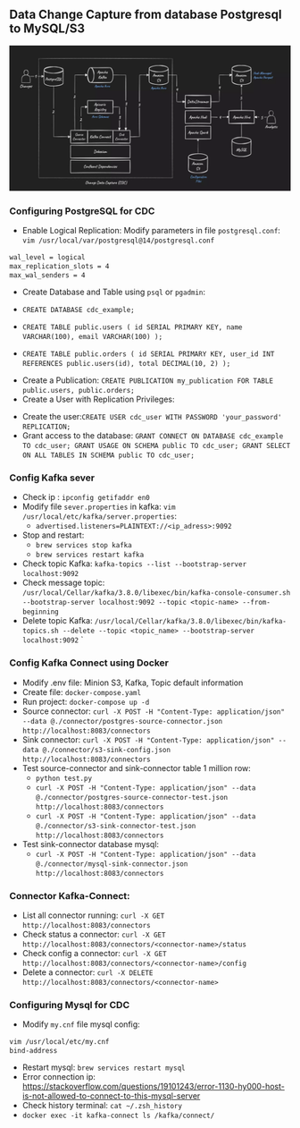 ## Data Change Capture from database Postgresql to MySQL/S3
![Architecture](images/cdc-db-kakfa-s3-architecture.png)
### Configuring PostgreSQL for CDC
- Enable Logical Replication: Modify parameters in file `postgresql.conf`:
` vim /usr/local/var/postgresql@14/postgresql.conf`
```
wal_level = logical
max_replication_slots = 4
max_wal_senders = 4
```
- Create Database and Table using `psql` or `pgadmin`:
+ `CREATE DATABASE cdc_example;`
+ `CREATE TABLE public.users (
   id SERIAL PRIMARY KEY,
   name VARCHAR(100),
   email VARCHAR(100)
);`

+ `CREATE TABLE public.orders (
    id SERIAL PRIMARY KEY,
    user_id INT REFERENCES public.users(id),
    total DECIMAL(10, 2)
);`

- Create a Publication: `CREATE PUBLICATION my_publication FOR TABLE public.users, public.orders;`
- Create a User with Replication Privileges:
+ Create the user:`CREATE USER cdc_user WITH PASSWORD 'your_password' REPLICATION;`
+ Grant access to the database: `GRANT CONNECT ON DATABASE cdc_example TO cdc_user;
GRANT USAGE ON SCHEMA public TO cdc_user;
GRANT SELECT ON ALL TABLES IN SCHEMA public TO cdc_user;
`
### Config Kafka sever
- Check ip : `ipconfig getifaddr en0`
- Modify file `sever.properties` in kafka: `vim /usr/local/etc/kafka/server.properties`:
     + `advertised.listeners=PLAINTEXT://<ip_adress>:9092`
- Stop and restart:
     + `brew services stop kafka`
     + `brew services restart kafka`
- Check topic Kafka: `kafka-topics --list --bootstrap-server localhost:9092`
- Check message topic: `/usr/local/Cellar/kafka/3.8.0/libexec/bin/kafka-console-consumer.sh --bootstrap-server localhost:9092 --topic <topic-name> --from-beginning`
- Delete topic Kafka: `/usr/local/Cellar/kafka/3.8.0/libexec/bin/kafka-topics.sh --delete --topic <topic_name> --bootstrap-server localhost:9092`
`

### Config Kafka Connect using Docker
- Modify .env file: Minion S3, Kafka, Topic default information
- Create file: `docker-compose.yaml`
- Run project: `docker-compose up -d`
- Source connector: `curl -X POST -H "Content-Type: application/json" --data @./connector/postgres-source-connector.json http://localhost:8083/connectors`
- Sink connector: `curl -X POST -H "Content-Type: application/json" --data @./connector/s3-sink-config.json http://localhost:8083/connectors`
- Test source-connector and sink-connector table 1 million row:
   + `python test.py`
   + `curl -X POST -H "Content-Type: application/json" --data @./connector/postgres-source-connector-test.json http://localhost:8083/connectors`
   + `curl -X POST -H "Content-Type: application/json" --data @./connector/s3-sink-connector-test.json http://localhost:8083/connectors`
- Test sink-connector database mysql:
   + `curl -X POST -H "Content-Type: application/json" --data @./connector/mysql-sink-connector.json http://localhost:8083/connectors`
### Connector Kafka-Connect:
- List all connector running: `curl -X GET http://localhost:8083/connectors`
- Check status a connector: `curl -X GET http://localhost:8083/connectors/<connector-name>/status`
- Check config a connector: `curl -X GET http://localhost:8083/connectors/<connector-name>/config`
- Delete a connector: `curl -X DELETE http://localhost:8083/connectors/<connector-name>`


### Configuring Mysql for CDC
- Modify `my.cnf` file mysql config:
```commandline
vim /usr/local/etc/my.cnf
bind-address
```

- Restart mysql: `brew services restart mysql`
- Error connection ip: https://stackoverflow.com/questions/19101243/error-1130-hy000-host-is-not-allowed-to-connect-to-this-mysql-server
- Check history terminal: `cat ~/.zsh_history`
- `docker exec -it kafka-connect ls /kafka/connect/`